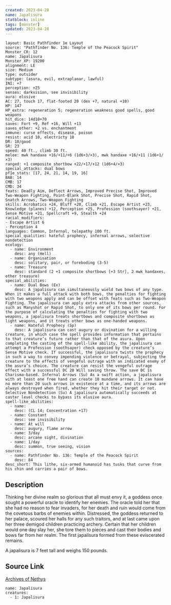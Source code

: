 ```yaml
---
created: 2023-04-28
name: Japalisura
statblock: inline
tags: [monster]
updated: 2023-04-28
---
```

```statblock
layout: Basic Pathfinder 1e Layout
source: "Pathfinder No. 136: Temple of the Peacock Spirit"
Monster_CR: 12
name: Japalisura
Monster_XP: 19200
alignment: LE
size: Medium
type: outsider
subtype: (asura, evil, extraplanar, lawful)
INI: +7
perception: +25
senses: darkvision, see invisibility
aura: elusive
AC: 27, touch 17, flat-footed 20 (dex +7, natural +10)
HP: 147
HP_extra: regeneration 5; regeneration weakness good spells, good weapons
hit_dice: 14d10+70
saves: Fort +9, Ref +16, Will +13
saves_other: +2 vs. enchantment
immune: curse effects, disease, poison
resist: acid 10, electricty 10
DR: 10/good
SR: 23
speed: 40 ft., climb 30 ft.
melee: mwk handaxe +16/+11/+6 (1d6+3/×3), mwk handaxe +16/+11 (1d6+1/×3)
ranged: +1 composite shortbow +22/+17/+12 (1d6+4/×3)
special_attacks: dual bows
pf1e_stats: [17, 24, 21, 14, 19, 16]
BAB: 14
CMB: 17
CMD: 34
feats: Deadly Aim, Deflect Arrows, Improved Precise Shot, Improved Two-Weapon Fighting, Point-Blank Shot, Precise Shot, Rapid Shot, Snatch Arrows, Two-Weapon Fighting
skills: Acrobatics +24, Bluff +20, Climb +21, Escape Artist +23, Knowledge (planes) +12, Perception +25, Profession (soothsayer) +21, Sense Motive +21, Spellcraft +9, Stealth +24
racial_modifiers:
- Escape Artist 6
- Perception 4
languages: Common, Infernal, telepathy 100 ft.
special_qualities: hateful prophecy, infernal arrows, selective nondetection
ecology:
  - name: Environment
    desc: any (Hell)
  - name: Organisation
    desc: solitary, pair, or foreboding (3-5)
  - name: Treasure
    desc: standard (2 +1 composite shortbows [+3 Str], 2 mwk handaxes, other treasure)
special_abilities:
  - name: Dual Bows (Ex)
    desc: A japalisura can simultaneously wield two bows of any type. When it makes a full attack with both bows, the penalties for fighting with two weapons apply and can be offset with feats such as Two-Weapon Fighting. The japalisura can apply extra attacks from other sources, such as Manyshot or Rapid Shot, to only one of its bows per round. For the purpose of calculating the penalties for fighting with two weapons, a japalisura treats shortbows and composite shortbows as light weapons, and it treats other bows as one-handed weapons.
  - name: Hateful Prophecy (Sp)
    desc: A japalisura can cast augury or divination for a willing creature, in which case the spell provides information that pertains to that creature’s future rather than that of the asura. Upon completing the casting of the spell-like ability, the japalisura can attempt a Profession (soothsayer) check opposed by the creature’s Sense Motive check. If successful, the japalisura twists the prophecy in such a way to convey impending violence or betrayal, subjecting the creature to the effects of vengeful outrage with an indicated enemy of the asura’s choice. The creature can resist the vengeful outrage effect with a successful DC 20 Will saving throw. The save DC is Charisma-based. Infernal Arrows (Su) As a swift action, a japalisura with at least one free hand can create 10 mundane arrows. It can have no more than 20 such arrows in existence at a time, and its arrows are always destroyed when fired, whether they hit their target or not. Selective Nondetection (Su) A japalisura automatically succeeds at caster level checks to bypass its elusive aura.
spell-like_abilities:
  - name:
    desc: (CL 14; Concentration +17)
  - name: Constant
    desc: see invisibility
  - name: At will
    desc: augury, flame arrow
  - name: 3/day
    desc: arcane sight, divination
  - name: 1/day
    desc: summon, true seeing, vision
sources:
  - name: Pathfinder No. 136: Temple of the Peacock Spirit
    desc: 84
desc_short: This lithe, six-armed humanoid has tusks that curve from his chin and carries a pair of bows.
```
## Description
Thinking her divine realm so glorious that all must envy it, a goddess once sought a powerful oracle to identify her enemies. The oracle told her that she had no reason to fear invaders, for her death and ruin would come from the covetous barbs of enemies within. Distressed, the goddess returned to her palace, scoured her halls for any such traitors, and at last came upon her three demigod children practicing archery. Certain that her children would one day slay her, she tore them to pieces and cast their bodies and bows far from her realm. The first japalisura formed from these eviscerated remains.

 A japalisura is 7 feet tall and weighs 150 pounds.
## Source Link
[Archives of Nethys](https://aonprd.com/MonsterDisplay.aspx?ItemName=Japalisura)
```encounter-table
name: Japalisura
creatures:
  - 1: Japalisura
```
